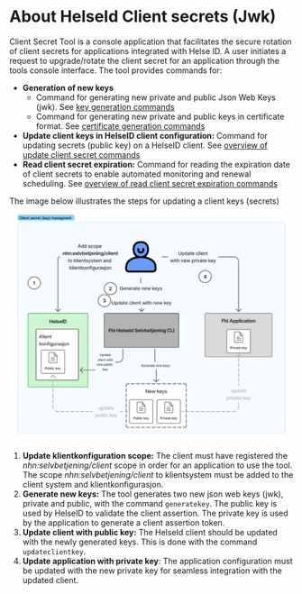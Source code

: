# About HelseId Client secrets (Jwk)

Client Secret Tool is a console application that facilitates the secure rotation of client secrets for applications integrated with Helse ID. A user initiates a request to upgrade/rotate the client secret for an application through the tools console interface. The tool provides commands for:

- **Generation of new keys** 
    - Command for generating new private and public Json Web Keys (jwk). See [key generation commands](./generatekey-command.md)
    - Command for generating new private and public keys in certificate format. See [certificate generation commands](./generatecertificate-command.md)
- **Update client keys in HelseID client configuration:** Command for updating secrets (public key) on a HelseID client. See [overview of update client secret commands](./client-secret-update-commands.md)
- **Read client secret expiration:** Command for reading the expiration date of client secrets to enable automated monitoring and renewal scheduling. See [overview of read client secret expiration commands](./read-client-secret-expiration-command.md)

The image below illustrates the steps for updating a client keys (secrets)

![Client Secret Management](./ClientSecretManagement.jpg)

1. **Update klientkonfiguration scope:** The client must have registered the _nhn:selvbetjening/client_ scope in order for an application to use the tool. The scope _nhn:selvbetjening/client_ to klientsystem must be added to the client system and klientkonfigurasjon.
1. **Generate new keys:** The tool generates two new json web keys (jwk), private and public, with the command `generatekey`. The public key is used by HelseID to validate the client assertion. The private key is used by the application to generate a client assertion token.
1. **Update client with public key:** The HelseId client should be updated with the newly generated keys. This is done with the command `updateclientkey`.
1. **Update application with private key**: The application configuration must be updated with the new private key for seamless integration with the updated client.
